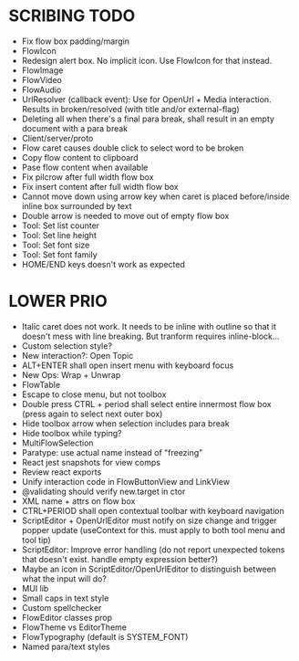SCRIBING TODO
=============
- Fix flow box padding/margin
- FlowIcon
- Redesign alert box. No implicit icon. Use FlowIcon for that instead.
- FlowImage
- FlowVideo
- FlowAudio
- UrlResolver (callback event): Use for OpenUrl + Media interaction. Results in broken/resolved (with title and/or external-flag)
- Deleting all when there's a final para break, shall result in an empty document with a para break
- Client/server/proto
- Flow caret causes double click to select word to be broken
- Copy flow content to clipboard
- Pase flow content when available
- Fix pilcrow after full width flow box
- Fix insert content after full width flow box
- Cannot move down using arrow key when caret is placed before/inside inline box surrounded by text
- Double arrow is needed to move out of empty flow box
- Tool: Set list counter
- Tool: Set line height
- Tool: Set font size
- Tool: Set font family
- HOME/END keys doesn't work as expected

LOWER PRIO
==========
- Italic caret does not work. It needs to be inline with outline so that it doesn't mess with line breaking. But tranform requires inline-block...
- Custom selection style?
- New interaction?: Open Topic
- ALT+ENTER shall open insert menu with keyboard focus
- New Ops: Wrap + Unwrap
- FlowTable
- Escape to close menu, but not toolbox
- Double press CTRL + period shall select entire innermost flow box (press again to select next outer box)
- Hide toolbox arrow when selection includes para break
- Hide toolbox while typing?
- MultiFlowSelection
- Paratype: use actual name instead of "freezing"
- React jest snapshots for view comps
- Review react exports
- Unify interaction code in FlowButtonView and LinkView
- @validating should verify new.target in ctor
- XML name + attrs on flow box
- CTRL+PERIOD shall open contextual toolbar with keyboard navigation
- ScriptEditor + OpenUrlEditor must notify on size change and trigger popper update (useContext for this. must apply to both tool menu and tool tip)
- ScriptEditor: Improve error handling (do not report unexpected tokens that doesn't exist. handle empty expression better?)
- Maybe an icon in ScriptEditor/OpenUrlEditor to distinguish between what the input will do?
- MUI lib
- Small caps in text style
- Custom spellchecker
- FlowEditor classes prop
- FlowTheme vs EditorTheme
- FlowTypography (default is SYSTEM_FONT)
- Named para/text styles
